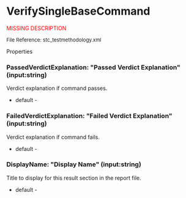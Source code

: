 # VerifySingleBaseCommand

<font color="red">MISSING DESCRIPTION</font>

<font size="2">File Reference: stc_testmethodology.xml</font>

<text>Properties</text>

### PassedVerdictExplanation: "Passed Verdict Explanation" (input:string)

Verdict explanation if command passes.

* default - 
### FailedVerdictExplanation: "Failed Verdict Explanation" (input:string)

Verdict explanation if command fails.

* default - 
### DisplayName: "Display Name" (input:string)

Title to display for this result section in the report file.

* default - 
